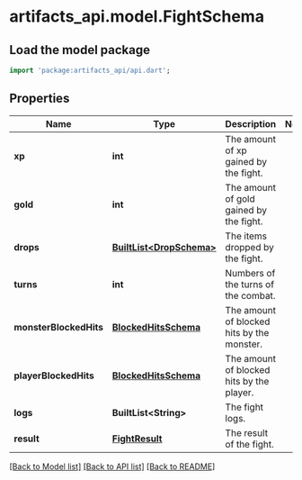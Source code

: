 # artifacts_api.model.FightSchema

## Load the model package
```dart
import 'package:artifacts_api/api.dart';
```

## Properties
Name | Type | Description | Notes
------------ | ------------- | ------------- | -------------
**xp** | **int** | The amount of xp gained by the fight. | 
**gold** | **int** | The amount of gold gained by the fight. | 
**drops** | [**BuiltList&lt;DropSchema&gt;**](DropSchema.md) | The items dropped by the fight. | 
**turns** | **int** | Numbers of the turns of the combat. | 
**monsterBlockedHits** | [**BlockedHitsSchema**](BlockedHitsSchema.md) | The amount of blocked hits by the monster. | 
**playerBlockedHits** | [**BlockedHitsSchema**](BlockedHitsSchema.md) | The amount of blocked hits by the player. | 
**logs** | **BuiltList&lt;String&gt;** | The fight logs. | 
**result** | [**FightResult**](FightResult.md) | The result of the fight. | 

[[Back to Model list]](../README.md#documentation-for-models) [[Back to API list]](../README.md#documentation-for-api-endpoints) [[Back to README]](../README.md)


